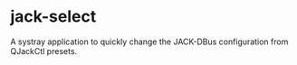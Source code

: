# jack-select

A systray application to quickly change the JACK-DBus configuration from QJackCtl presets.
